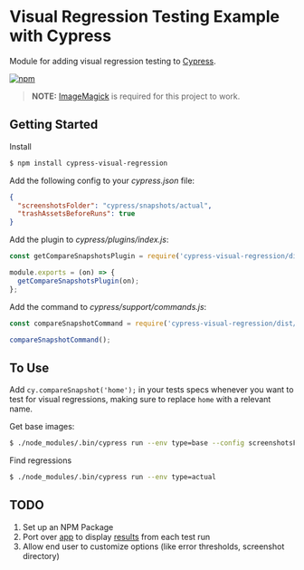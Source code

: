 # Visual Regression Testing Example with Cypress

Module for adding visual regression testing to [Cypress](https://www.cypress.io/).

[![npm](https://img.shields.io/npm/v/npm.svg)](https://www.npmjs.com/package/cypress-visual-regression)

> **NOTE:** [ImageMagick](http://www.imagemagick.org/script/index.php) is required for this project to work.

## Getting Started

Install

```sh
$ npm install cypress-visual-regression
```

Add the following config to your *cypress.json* file:

```json
{
  "screenshotsFolder": "cypress/snapshots/actual",
  "trashAssetsBeforeRuns": true
}
```

Add the plugin to *cypress/plugins/index.js*:

```javascript
const getCompareSnapshotsPlugin = require('cypress-visual-regression/dist/plugin');

module.exports = (on) => {
  getCompareSnapshotsPlugin(on);
};
```

Add the command to *cypress/support/commands.js*:

```javascript
const compareSnapshotCommand = require('cypress-visual-regression/dist/command');

compareSnapshotCommand();
```

## To Use

Add `cy.compareSnapshot('home');` in your tests specs whenever you want to test for visual regressions, making sure to replace `home` with a relevant name.

Get base images:

```sh
$ ./node_modules/.bin/cypress run --env type=base --config screenshotsFolder=cypress/snapshots/base
```

Find regressions

```sh
$ ./node_modules/.bin/cypress run --env type=actual
```

## TODO

1. Set up an NPM Package
1. Port over [app](https://github.com/mjhea0/testcafe-visual-regression/blob/master/src/app.js) to display [results](https://github.com/mjhea0/testcafe-visual-regression/blob/master/docs/example.png) from each test run
1. Allow end user to customize options (like error thresholds, screenshot directory)
